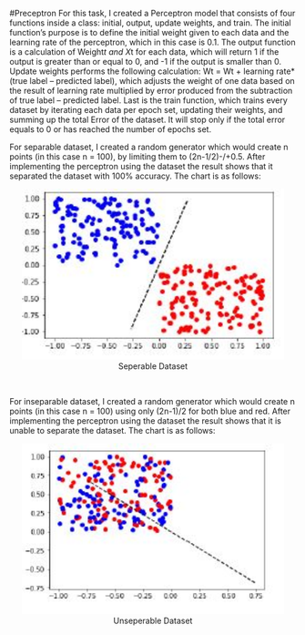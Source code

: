 #Preceptron
For this task, I created a Perceptron model that consists of four functions inside 
a class: initial, output, update weights, and train. The initial function’s purpose is 
to define the initial weight given to each data and the learning rate of the perceptron, 
which in this case is 0.1. The output function is a calculation of Weight*t and X*t for 
each data, which will return 1 if the output is greater than or equal to 0, and -1 if 
the output is smaller than 0. Update weights performs the 
following calculation: Wt = Wt + learning rate*(true label – predicted label), which adjusts 
the weight of one data based on the result of learning rate multiplied by error produced from 
the subtraction of true label – predicted label. Last is the train function, which trains every 
dataset by iterating each data per epoch set, updating their weights, and summing up the total 
Error of the dataset. It will stop only if the total error equals to 0 or has reached the number 
of epochs set.<br/>

For separable dataset, I created a random generator which would create n points (in this case n = 100), by limiting them to (2n-1/2)-/+0.5. After implementing the perceptron using the dataset the result shows that it separated the dataset with 100% accuracy. The chart is as follows:<br/>
<p align="center">
  <img width="460" height="300" src="https://github.com/AlbertSugi/Preceptron/blob/master/Seperable.JPG"><br/>
Seperable Dataset <br/>
</p><br/>

For inseparable dataset, I created a random generator which would create n points (in this case n = 100) using only (2n-1)/2 for both blue and red. After implementing the perceptron using the dataset the result shows that it is unable to separate the dataset. The chart is as follows:<br/>

<p align="center">
  <img width="460" height="300" src="https://github.com/AlbertSugi/Preceptron/blob/master/Unseperable.JPG"><br/>
Unseperable Dataset <br/>
</p><br/>
